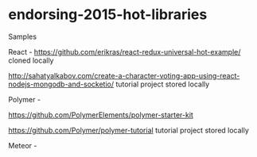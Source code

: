 # endorsing-2015-hot-libraries

Samples

React -
  https://github.com/erikras/react-redux-universal-hot-example/
  cloned locally
  
  http://sahatyalkabov.com/create-a-character-voting-app-using-react-nodejs-mongodb-and-socketio/
  tutorial project stored locally
  
Polymer -
  
  https://github.com/PolymerElements/polymer-starter-kit
  
  https://github.com/Polymer/polymer-tutorial
  tutorial project stored locally
  
Meteor -

  
